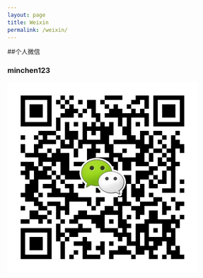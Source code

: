 ```yaml
---
layout: page
title: Weixin
permalink: /weixin/
---
```


##个人微信

### minchen123

![](/static/weixin.jpeg)